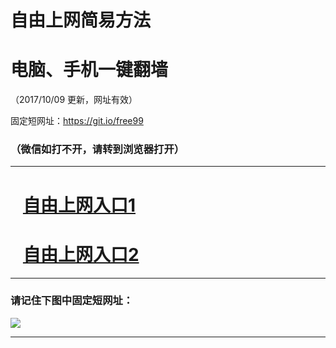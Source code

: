 ﻿# 自由上网简易方法

# 电脑、手机一键翻墙

（2017/10/09 更新，网址有效）

固定短网址：https://git.io/free99

### （微信如打不开，请转到浏览器打开）


***





# &nbsp;&nbsp; <a href="http://ft3762532.fwq-tz-1001.info/fwqtz01.html?t=100900132527 " target="_blank">自由上网入口1</a>
# &nbsp;&nbsp; <a href="http://ft194077982.fwq-tz-1002.info/fwqtz02.html?t=100900113938 " target="_blank">自由上网入口2</a>
***

### 请记住下图中固定短网址：

<img src="https://s3-us-west-2.amazonaws.com/fwq-1001/yjfq-20170905okok.png" /> 


***

